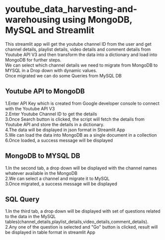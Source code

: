 # youtube_data_harvesting-and-warehousing using MongoDB, MySQL and Streamlit
This streamlit app will get the youtube channel ID from the user and get channel details, playlist details, video details and comment details from Youtube API V3 and then transform the data into a dictionary and load into MongoDB for further steps. <br/>
We can select which channel details we need to migrate from MongoDB to MYSQL in a Drop down with dynamic values. <br/>
Once migrated we can do some Queries from MySQL DB
## Youtube API to MongoDB
1.Enter API Key which is created from Google developer console to connect with the Youtube API V3 <br/>
2.Enter Youtube Channel ID to get the details <br/>
3.Once Search button is clicked, the script will fetch the details from Youtube API and store the details in a dictionary. <br/>
4.The data will be displayed in json format in Streamlit App <br/>
5.We can load the data into MongoDB as a single document in a collection
6.Once loaded, a success message will be displayed
## MongoDB to MYSQL DB
1.In the second tab, a drop down will be displayed with the channel names whatever available in the MongoDB<br/>
2.We can select a channel and migrate it to MySQL<br/>
3.Once migrated, a success message will be displayed
## SQL Query
1.In the third tab, a drop down will be displayed with set of questions related to the data in the MySQL tables(channel_details,playlist_details,video_details,comment_details).<br/>
2.Any one of the question is selected and "Go" button is clicked, result will be displayed in table format in streamlit App

